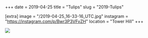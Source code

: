 +++
date = 2019-04-25
title = "Tulips"
slug = "2019-Tulips"

[extra]
image = "/2019-04-25_16-33-16_UTC.jpg"
instagram = "https://instagram.com/p/Bwr3P3VFvZH"
location = "Tower Hill"
+++

<img src="/2019-04-25_16-33-16_UTC.jpg" />
